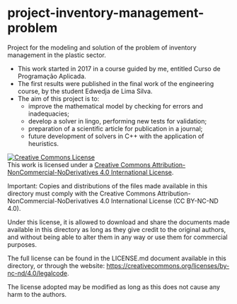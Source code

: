 # project-inventory-management-problem
Project for the modeling and solution of the problem of inventory management in the plastic sector.

- This work started in 2017 in a course guided by me, entitled Curso de Programação Aplicada.
- The first results were published in the final work of the engineering course, by the student Edwedja de Lima Silva.
- The aim of this project is to:
    * improve the mathematical model by checking for errors and inadequacies;
    * develop a solver in lingo, performing new tests for validation;
    * preparation of a scientific article for publication in a journal;
    * future development of solvers in C++ with the application of heuristics.

<a rel="license" href="http://creativecommons.org/licenses/by-nc-nd/4.0/"><img alt="Creative Commons License" style="border-width:0" src="https://i.creativecommons.org/l/by-nc-nd/4.0/88x31.png" /></a><br />This work is licensed under a <a rel="license" href="http://creativecommons.org/licenses/by-nc-nd/4.0/">Creative Commons Attribution-NonCommercial-NoDerivatives 4.0 International License</a>.

Important: Copies and distributions of the files made available in this directory must comply with the Creative Commons Attribution-NonCommercial-NoDerivatives 4.0 International License (CC BY-NC-ND 4.0).

Under this license, it is allowed to download and share the documents made available in this directory as long as they give credit to the original authors, and without being able to alter them in any way or use them for commercial purposes.

The full license can be found in the LICENSE.md document available in this directory, or through the website: https://creativecommons.org/licenses/by-nc-nd/4.0/legalcode.

The license adopted may be modified as long as this does not cause any harm to the authors.

